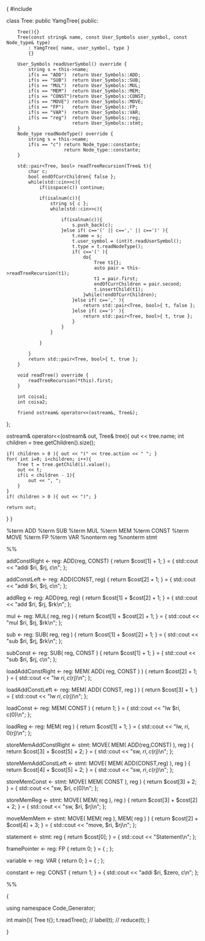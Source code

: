 {
#include<iostream>

class Tree: public YamgTree<Tree>{
    public:

        Tree(){}
        Tree(const string& name, const User_Symbols user_symbol, const Node_type& type)
            : YamgTree{ name, user_symbol, type }
            {}

        User_Symbols readUserSymbol() override {
            string s = this->name;
            if(s == "ADD")  return User_Symbols::ADD;
            if(s == "SUB")  return User_Symbols::SUB;
            if(s == "MUL")  return User_Symbols::MUL;
            if(s == "MEM")  return User_Symbols::MEM;
            if(s == "CONST")return User_Symbols::CONST;
            if(s == "MOVE") return User_Symbols::MOVE;
            if(s == "FP")   return User_Symbols::FP;
            if(s == "VAR")  return User_Symbols::VAR;
            if(s == "reg")  return User_Symbols::reg;
                            return User_Symbols::stmt;
        }
        Node_type readNodeType() override {
            string s = this->name;
            if(s == "c") return Node_type::constante;
                         return Node_type::constante;
        }

        std::pair<Tree, bool> readTreeRecursion(Tree& t){
            char c;
            bool endOfCurrChildren{ false };
            while(std::cin>>c){
                if(isspace(c)) continue;

                if(isalnum(c)){
                    string s{ c };
                    while(std::cin>>c){

                        if(isalnum(c)){
                            s.push_back(c);
                        }else if( c=='(' || c==',' || c==')' ){
                            t.name = s;
                            t.user_symbol = (int)t.readUserSymbol();
                            t.type = t.readNodeType();
                            if( c=='(' ){
                                do{
                                    Tree t1{};
                                    auto pair = this->readTreeRecursion(t1);
                                    t1 = pair.first;
                                    endOfCurrChildren = pair.second;
                                    t.insertChild(t1);
                                }while(!endOfCurrChildren);
                            }else if( c==',' ){
                                return std::pair<Tree, bool>{ t, false };
                            }else if( c==')' ){
                                return std::pair<Tree, bool>{ t, true };
                            }
                        }
                    }

                }

            }
            return std::pair<Tree, bool>{ t, true };
        }

        void readTree() override {
            readTreeRecursion(*this).first;
        }

        int coisa1;
        int coisa2;

        friend ostream& operator<<(ostream&, Tree&);

};

ostream& operator<<(ostream& out, Tree& tree){
    out << tree.name;
    int children = tree.getChildren().size();
    
    if( children > 0 ){ out << "(" << tree.action << " "; }
    for( int i=0; i<children; i++){
        Tree t = tree.getChild(i).value();
        out << t;
        if(i < children - 1){
            out << ", ";
        }
    }
    if( children > 0 ){ out << ")"; }
    
    return out;
}
}

%term ADD
%term SUB
%term MUL
%term MEM
%term CONST
%term MOVE
%term FP
%term VAR
%nonterm reg
%nonterm stmt

%%

addConstRight <- reg: ADD(reg, CONST) { return $cost[1] + 1; } = {
    std::cout << "addi $ri, $rj, c\n";
};

addConstLeft <- reg: ADD(CONST, reg) { return $cost[2] + 1; } = {
    std::cout << "addi $ri, $rj, c\n";
};

addReg <- reg: ADD(reg, reg) { return $cost[1] + $cost[2] + 1; } = {
    std::cout << "add $ri, $rj, $rk\n";
};



mul <- reg: MUL( reg, reg ) { return $cost[1] + $cost[2] + 1; } = {
    std::cout << "mul $ri, $rj, $rk\n";
};



sub <- reg: SUB( reg, reg ) { return $cost[1] + $cost[2] + 1; } = {
    std::cout << "sub $ri, $rj, $rk\n";
};

subConst <- reg: SUB( reg, CONST ) { return $cost[1] + 1; } = {
    std::cout << "sub $ri, $rj, c\n";
};



loadAddConstRight <- reg: MEM( ADD( reg, CONST ) ) { return $cost[2] + 1; } = {
    std::cout << "lw $ri, c($rj)\n";
};

loadAddConstLeft <- reg: MEM( ADD( CONST, reg ) ) { return $cost[3] + 1; } = { 
    std::cout << "lw $ri, c($rj)\n";
};

loadConst <- reg: MEM( CONST ) { return 1; } = {
    std::cout << "lw $ri, c(0)\n";
};

loadReg <- reg: MEM( reg ) { return $cost[1] + 1; } = {
    std::cout << "lw, $ri, 0($rj)\n";
};



storeMemAddConstRight <- stmt: MOVE( MEM( ADD(reg,CONST) ), reg ) { return $cost[3] + $cost[5] + 2; } = {
    std::cout << "sw, $ri, c($rj)\n";
};

storeMemAddConstLeft <- stmt: MOVE( MEM( ADD(CONST,reg) ), reg ) { return $cost[4] + $cost[5] + 2; } = {
    std::cout << "sw, $ri, c($rj)\n";
};

storeMemConst <- stmt: MOVE( MEM( CONST ), reg ) { return $cost[3] + 2; } = {
    std::cout << "sw, $ri, c(0)\n";
};

storeMemReg <- stmt: MOVE( MEM( reg ), reg ) { return $cost[3] + $cost[2] + 2; } = {
    std::cout << "sw, $ri, $rj\n";
};

moveMemMem <- stmt: MOVE( MEM( reg ), MEM( reg ) ) { return $cost[2] + $cost[4] + 3; } = {
    std::cout << "move, $ri, $rj\n";
};


statement <- stmt: reg { return $cost[0]; } = {
    std::cout << "Statement\n";
};

framePointer <- reg: FP { return 0; } = { ; };

variable <- reg: VAR { return 0; } = { ; };

constant <- reg: CONST { return 1; } = {
    std::cout << "addi $ri, $zero, c\n";
};

%%

{

using namespace Code_Generator;

int main(){
    Tree t{};
    t.readTree();
    // label(t);
    // reduce(t);
}

}
